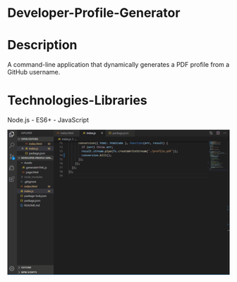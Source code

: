 # Developer-Profile-Generator

# Description
A command-line application that dynamically generates a PDF profile from a GitHub username.

# Technologies-Libraries
Node.js - ES6+ - JavaScript

![alt text](devproge.gif)